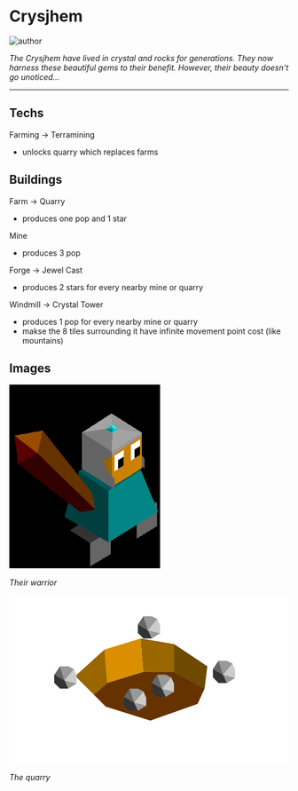 # Crysjhem

![author](https://img.shields.io/badge/author-THomez%233628-%237289DA)

*The Crysjhem have lived in crystal and rocks for generations. They now harness these beautiful gems to their benefit. However, their beauty doesn't go unoticed...*

---

## Techs

Farming -> Terramining
- unlocks quarry which replaces farms

## Buildings

Farm -> Quarry
- produces one pop and 1 star

Mine

- produces 3 pop

Forge -> Jewel Cast
- produces 2 stars for every nearby mine or quarry

Windmill -> Crystal Tower
- produces 1 pop for every nearby mine or quarry
- makse the 8 tiles surrounding it have infinite movement point cost (like mountains)

## Images

![warrior](../images/crysjhem0.png)

*Their warrior*

![quarry](../images/crysjhem1.png)

*The quarry*
